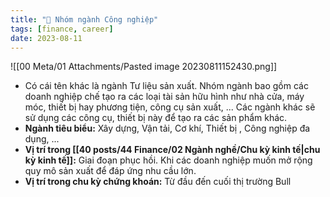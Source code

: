```yaml
---
title: "🌱 Nhóm ngành Công nghiệp"
tags: [finance, career]
date: 2023-08-11
---
```


![[00 Meta/01 Attachments/Pasted image 20230811152430.png]]

- Có cái tên khác là ngành Tư liệu sản xuất. Nhóm ngành bao gồm các doanh nghiệp chế tạo ra các loại tài sản hữu hình như nhà cửa, máy móc, thiết bị hay phương tiện, công cụ sản xuất, ... Các ngành khác sẽ sử dụng các công cụ, thiết bị này để tạo ra các sản phẩm khác.
- **Ngành tiêu biểu:** Xây dựng, Vận tải, Cơ khí, Thiết bị , Công nghiệp đa dụng, ...
- **Vị trí trong [[40 posts/44 Finance/02 Ngành nghề/Chu kỳ kinh tế|chu kỳ kinh tế]]:** Giai đoạn phục hồi. Khi các doanh nghiệp muốn mở rộng quy mô sản xuất để đáp ứng nhu cầu lớn. 
- **Vị trí trong chu kỳ chứng khoán:** Từ đầu đến cuối thị trường Bull